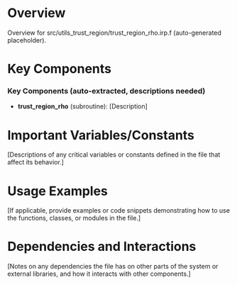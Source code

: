 # Overview

Overview for src/utils_trust_region/trust_region_rho.irp.f (auto-generated placeholder).

# Key Components

### Key Components (auto-extracted, descriptions needed)
- **trust_region_rho** (subroutine): [Description]

# Important Variables/Constants

[Descriptions of any critical variables or constants defined in the file that affect its behavior.]

# Usage Examples

[If applicable, provide examples or code snippets demonstrating how to use the functions, classes, or modules in the file.]

# Dependencies and Interactions

[Notes on any dependencies the file has on other parts of the system or external libraries, and how it interacts with other components.]

